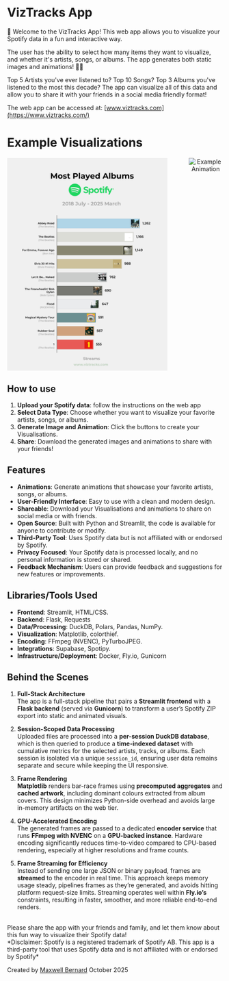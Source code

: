 # VizTracks App
👋 Welcome to the VizTracks App! This web app allows you to visualize your Spotify data in a fun and interactive way.

The user has the ability to select how many items they want to visualize, and whether it's artists, songs, or albums. The app generates both static images and animations! 🎵🎵

Top 5 Artists you've ever listened to? Top 10 Songs? Top 3 Albums you've listened to the most this decade? The app can visualize all of this data and allow you to share it with your friends in a social media friendly format! 

The web app can be accessed at: [www.viztracks.com](https://www.viztracks.com/)

# Example Visualizations

<p align="center" style="display: flex; justify-content: center; gap: 50px;">
    <img src="./assets/visuals/album_name_Streams_visual_max.jpg" alt="Example Visualization 1" width="375">
    <img src="./assets/visuals/artist_name_Streams_animation.gif" alt="Example Animation" width="375">
</p>

## How to use
1. **Upload your Spotify data**: follow the instructions on the web app
2. **Select Data Type**: Choose whether you want to visualize your favorite artists, songs, or albums.
3. **Generate Image and Animation**: Click the buttons to create your Visualisations.
4. **Share**: Download the generated images and animations to share with your friends!



## Features
- **Animations**: Generate animations that showcase your favorite artists, songs, or albums.
- **User-Friendly Interface**: Easy to use with a clean and modern design.
- **Shareable**: Download your Visualisations and animations to share on social media or with friends.
- **Open Source**: Built with Python and Streamlit, the code is available for anyone to contribute or modify.
- **Third-Party Tool**: Uses Spotify data but is not affiliated with or endorsed by Spotify.
- **Privacy Focused**: Your Spotify data is processed locally, and no personal information is stored or shared.
- **Feedback Mechanism**: Users can provide feedback and suggestions for new features or improvements.

## Libraries/Tools Used
- **Frontend**: Streamlit, HTML/CSS.
- **Backend**: Flask, Requests
- **Data/Processing**: DuckDB, Polars, Pandas, NumPy.
- **Visualization**: Matplotlib, colorthief.
- **Encoding**: FFmpeg (NVENC), PyTurboJPEG.
- **Integrations**: Supabase, Spotipy.
- **Infrastructure/Deployment**: Docker, Fly.io, Gunicorn

## Behind the Scenes

1. **Full-Stack Architecture**  
   The app is a full-stack pipeline that pairs a **Streamlit frontend** with a **Flask backend** (served via **Gunicorn**) to transform a user’s Spotify ZIP export into static and animated visuals.  

2. **Session-Scoped Data Processing**  
   Uploaded files are processed into a **per-session DuckDB database**, which is then queried to produce a **time-indexed dataset** with cumulative metrics for the selected artists, tracks, or albums. Each session is isolated via a unique `session_id`, ensuring user data remains separate and secure while keeping the UI responsive.  

3. **Frame Rendering**  
   **Matplotlib** renders bar-race frames using **precomputed aggregates** and **cached artwork**, including dominant colours extracted from album covers. This design minimizes Python-side overhead and avoids large in-memory artifacts on the web tier.  

4. **GPU-Accelerated Encoding**  
   The generated frames are passed to a dedicated **encoder service** that runs **FFmpeg with NVENC** on a **GPU-backed instance**. Hardware encoding significantly reduces time-to-video compared to CPU-based rendering, especially at higher resolutions and frame counts.  

5. **Frame Streaming for Efficiency**  
   Instead of sending one large JSON or binary payload, frames are **streamed** to the encoder in real time. This approach keeps memory usage steady, pipelines frames as they’re generated, and avoids hitting platform request-size limits. Streaming operates well within **Fly.io’s** constraints, resulting in faster, smoother, and more reliable end-to-end renders.  

<br>
Please share the app with your friends and family, and let them know about this fun way to visualize their Spotify data!

<br>
*Disclaimer: Spotify is a registered trademark of Spotify AB. This app is a third-party tool that uses Spotify data and is not affiliated with or endorsed by Spotify*

<br>

Created by [Maxwell Bernard](https://github.com/maxwell-bernard)
October 2025
